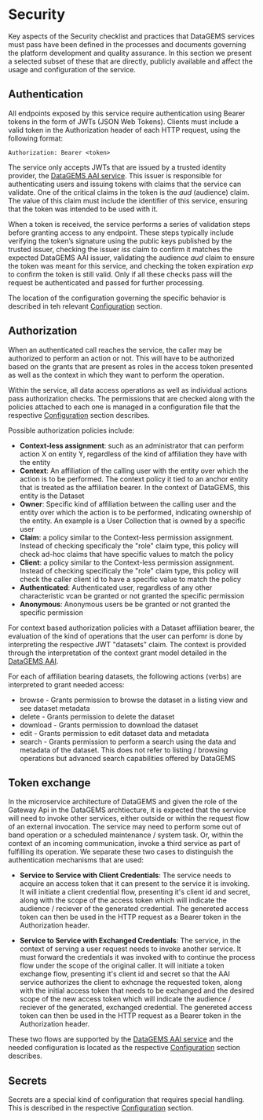 # Security

Key aspects of the Security checklist and practices that DataGEMS services must pass have been defined in the processes and documents governing the platform development and quality assurance. In this section we present a selected subset of these that are directly, publicly available and affect the usage and configuration of the service.

## Authentication

All endpoints exposed by this service require authentication using Bearer tokens in the form of JWTs (JSON Web Tokens). Clients must include a valid token in the Authorization header of each HTTP request, using the following format:

```
Authorization: Bearer <token>
```

The service only accepts JWTs that are issued by a trusted identity provider, the [DataGEMS AAI service](https://github.com/datagems-eosc/dg-aai). This issuer is responsible for authenticating users and issuing tokens with claims that the service can validate. One of the critical claims in the token is the *aud* (audience) claim. The value of this claim must include the identifier of this service, ensuring that the token was intended to be used with it.

When a token is received, the service performs a series of validation steps before granting access to any endpoint. These steps typically include verifying the token’s signature using the public keys published by the trusted issuer, checking the issuer *iss* claim to confirm it matches the expected DataGEMS AAI issuer, validating the audience *aud* claim to ensure the token was meant for this service, and checking the token expiration *exp* to confirm the token is still valid. Only if all these checks pass will the request be authenticated and passed for further processing.

The location of the configuration governing the specific behavior is described in teh relevant [Configuration](configuration.md) section.

## Authorization

When an authenticated call reaches the service, the caller may be authorized to perform an action or not. This will have to be authorized based on the grants that are present as roles in the access token presented as well as the context in which they want to perform the operation.

Within the service, all data access operations as well as individual actions pass authorization checks. The permissions that are checked along with the policies attached to each one is managed in a configuration file that the respective [Configuration](configuration.md) section describes.

Possible authorization policies include:
* **Context-less assignment**: such as an administrator that can perform action X on entity Y, regardless of the kind of affiliation they have with the entity
* **Context**: An affiliation of the calling user with the entity over which the action is to be performed. The context policy it tied to an anchor entity that is treated as the affiliation bearer. In the context of DataGEMS, this entity is the Dataset
* **Owner**: Specific kind of affiliation between the calling user and the entity over which the action is to be performed, indicating ownership of the entity. An example is a User Collection that is owned by a specific user
* **Claim**: a policy similar to the Context-less permission assignment. Instead of checking specificaly the "role" claim type, this policy will check ad-hoc claims that have specific values to match the policy
* **Client**: a policy similar to the Context-less permission assignment. Instead of checking specificaly the "role" claim type, this policy will check the caller client id to have a specific value to match the policy
* **Authenticated**: Authenticated user, regardless of any other characteristic vcan be granted or not granted the specific permission
* **Anonymous**: Anonymous users be be granted or not granted the specific permission

For context based authorization policies with a Dataset affiliation bearer, the evaluation of the kind of operations that the user can perfomr is done by interpreting the respective JWT "datasets" claim. The context is provided through the interpretation of the context grant model detailed in the [DataGEMS AAI](https://datagems-eosc.github.io/dg-aai/).

For each of affiliation bearing datasets, the following actions (verbs) are interpreted to grant needed access:
* browse - Grants permission to browse the dataset in a listing view and see dataset metadata
* delete - Grants permission to delete the dataset
* download - Grants permission to download the dataset
* edit - Grants permission to edit dataset data and metadata
* search - Grants permission to perform a search using the data and metadata of the dataset. This does not refer to listing / browsing operations but advanced search capabilities offered by DataGEMS

## Token exchange

In the microservice architecture of DataGEMS and given the role of the Gateway Api in the DataGEMS archtiecture, it is expected that the service will need to invoke other services, either outside or within the request flow of an external invocation. The service  may need to perform some out of band operation or a scheduled maintenance / system task. Or, within the context of an incoming communication, invoke a third service as part of fulfilling its operation. We separate these two cases to distinguish the authentication mechanisms that are used:

* **Service to Service with Client Credentials**: The service needs to acquire an access token that it can present to the service it is invoking. It will initiate a client credential flow, presenting it's client id and secret, along with the scope of the access token which will indicate the audience / reciever of the generated credential. The genereted access token can then be used in the HTTP request as a Bearer token in the Authorization header.

* **Service to Service with Exchanged Credentials**: The service, in the context of serving a user request needs to invoke another service. It must forward the credentials it was invoked with to continue the process flow under the scope of the original caller. It will initiate a token exchange flow, presenting it's client id and secret so that the AAI service authorizes the client to exhcnage the requested token, along with the initial access token that needs to be exchanged and the desired scope of the new access token which will indicate the audience / reciever of the generated, exchanged credential. The genereted access token can then be used in the HTTP request as a Bearer token in the Authorization header.

These two flows are supported by the [DataGEMS AAI service](https://github.com/datagems-eosc/dg-aai) and the needed configuration is located as the respective [Configuration](configuration.md) section describes.

## Secrets

Secrets are a special kind of configuration that requires special handling. This is described in the respective [Configuration](configuration.md) section.